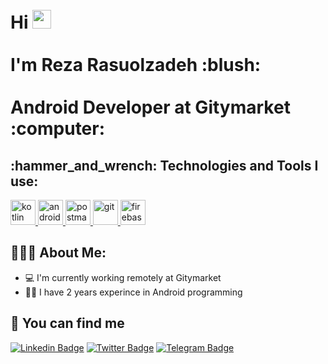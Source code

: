 <h1 align="left">
 <abc>
  <br>Hi <img src="https://user-images.githubusercontent.com/42378118/110234147-e3259600-7f4e-11eb-95be-0c4047144dea.gif" width="30"><br>
  <br> I'm Reza Rasuolzadeh :blush:<br>
  <br> Android Developer at Gitymarket :computer:<br>
 </abc>
</h1> 


<h2 align="left">:hammer_and_wrench: Technologies and Tools I use:</h2>
<p align="left">
    <a href="https://kotlinlang.org/" target="_blank"> <img src="https://upload.wikimedia.org/wikipedia/commons/0/06/Kotlin_Icon.svg" alt="kotlin" width="40" height="40"/> </a>
    <a href="https://developer.android.com/" target="_blank"> <img src="https://upload.wikimedia.org/wikipedia/commons/6/64/Android_logo_2019_%28stacked%29.svg" alt="android studio" width="40" height="40"/> </a>
    <a href="https://www.postman.com/" target="_blank"> <img src="https://www.vectorlogo.zone/logos/getpostman/getpostman-icon.svg" alt="postman" width="40" height="40"/> </a>
    <a href="https://git-scm.com/" target="_blank"> <img src="https://www.vectorlogo.zone/logos/git-scm/git-scm-icon.svg" alt="git" width="40" height="40"/> </a>
    <a href="https://firebase.google.com/" target="_blank"> <img src="https://www.vectorlogo.zone/logos/firebase/firebase-icon.svg" alt="firebase" width="40" height="40"/> </a>
</p>

<h2 align="left">👨🏻‍💻 About Me:</h2>

- :computer: I'm currently working remotely at Gitymarket
- :man_technologist: I have 2 years experince in Android programming<br>

<h2 align="left">🔗 You can find me</h2>

[![Linkedin Badge](https://img.shields.io/badge/-rezarsoulzadeh-blue?style=flat-square&logo=Linkedin&logoColor=white&link=https://www.linkedin.com/in/rezarasuolzadeh/)](https://www.linkedin.com/in/rezarasuolzadeh) [![Twitter Badge](https://img.shields.io/badge/-rezarasoulzadeh-1ca0f1?style=flat-square&labelColor=1ca0f1&logo=twitter&logoColor=white&link=https://twitter.com/rezarasuolzadeh)](https://twitter.com/rezarasuolzadeh) [![Telegram Badge](https://img.shields.io/badge/-rezarasuolzadeh-blue?style=flat-square&labelColor=blue&logo=Telegram&logoColor=white&link=https://t.me/rezarasuolzadeh)](https://t.me/rezarasuolzadeh)

